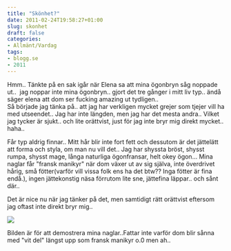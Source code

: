 ```yaml
---
title: "Skönhet?"
date: 2011-02-24T19:58:27+01:00
slug: skonhet
draft: false
categories:
- Allmänt/Vardag
tags:
- blogg.se
- 2011
---
```

Hmm.. Tänkte på en sak igår när Elena sa att mina ögonbryn såg noppade ut..  jag noppar inte mina ögonbryn.. gjort det tre gånger i mitt liv typ.. ändå säger elena att dom ser fucking amazing ut tydligen..  
Så började jag tänka på.. att jag har verkligen mycket grejer som tjejer vill ha med utseendet.. Jag har inte längden, men jag har det mesta andra.. Vilket jag tycker är sjukt.. och lite orättvist, just för jag inte bryr mig direkt mycket.. haha..  
  
Får typ aldrig finnar.. Mitt hår blir inte fort fett och dessutom är det jättelätt att forma och styla, om man nu vill det.. Jag har shyssta bröst, shysst rumpa, shysst mage, långa naturliga ögonfransar, helt okey ögon... Mina naglar får "fransk manikyr" när dom växer ut av sig själva, inte överdrivet hårig, små fötter(varför vill vissa folk ens ha det btw?? Inga fötter är fina endå.), ingen jättekonstig näsa förrutom lite sne, jättefina läppar.. och sånt där..  
  
Det är nice nu när jag tänker på det, men samtidigt rätt orättvist eftersom jag oftast inte direkt bryr mig..  
  
![](/assets/images/blogg.se/dsc03804_134414789.jpg)  
  
  
Bilden är för att demostrera mina naglar..Fattar inte varför dom blir sånna med "vit del" längst upp som fransk manikyr o.0 men ah..